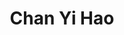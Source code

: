 ---
title: "Chan Yi Hao"
draft: false
image: "images/people/person-1.png"
jobtitle: "Graduate Student"
linkedinurl: "https://www.linkedin.com/example2"
weight: 5
student: true
---